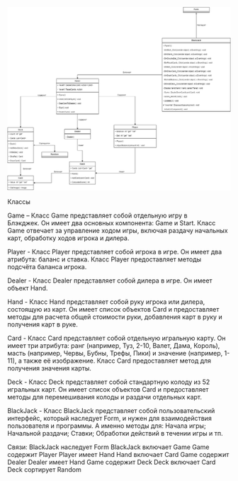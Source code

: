 ![](https://github.com/ZenArtZ98/Blackjack/blob/main/images/ClassDiagram.png)

Классы

Game – Класс Game представляет собой отдельную игру в Блэкджек. Он имеет два основных компонента: Game и Start. Класс Game отвечает за управление ходом игры, включая раздачу начальных карт, обработку ходов игрока и дилера.

Player - Класс Player представляет собой игрока в игре. Он имеет два атрибута: баланс и ставка. Класс Player предоставляет методы подсчёта баланса игрока.

Dealer - Класс Dealer представляет собой дилера в игре. Он имеет объект Hand.

Hand - Класс Hand представляет собой руку игрока или дилера, состоящую из карт. Он имеет список объектов Card и предоставляет методы для расчета общей стоимости руки, добавления карт в руку и получения карт в руке.

Card - Класс Card представляет собой отдельную игральную карту. Он имеет три атрибута: ранг (например, Туз, 2-10, Валет, Дама, Король), масть (например, Червы, Бубны, Трефы, Пики) и значение (например, 1-11), а также её изображение. Класс Card предоставляет метод для получения значения карты.

Deck - Класс Deck представляет собой стандартную колоду из 52 игральных карт. Он имеет список объектов Card и предоставляет методы для перемешивания колоды и раздачи отдельных карт.

BlackJack - Класс BlackJack представляет собой пользовательский интерфейс, который наследует Form, и нужен для взаимодействия пользователя и программы. А именно методы для: Начала игры; Начальной раздачи; Ставки; Обработки действий в течении игры и тп.

Связи:
BlackJack наследует Form
BlackJack включает Game
Game содержит Player
Player имеет Hand
Hand включает Card
Game содержит Dealer
Dealer имеет Hand
Game содержит Deck
Deck включает Card
Deck сортирует Random

